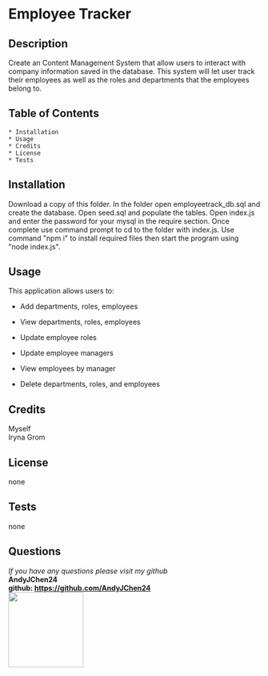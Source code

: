 
  # Employee Tracker

  ## Description 
  Create an Content Management System that allow users to interact with company information saved in the database. This system will let user track their employees as well as the roles and departments that the employees belong to.  

  ## Table of Contents
    * Installation
    * Usage
    * Credits
    * License
    * Tests

  ## Installation
  Download a copy of this folder. In the folder open employeetrack_db.sql and create the database. Open seed.sql and populate the tables. Open index.js and enter the password for your mysql in the require section. Once complete use command prompt to cd to the folder with index.js. Use command "npm i" to install required files then start the program using "node index.js". 


  ## Usage
  This application allows users to:

  * Add departments, roles, employees

  * View departments, roles, employees

  * Update employee roles

  * Update employee managers

  * View employees by manager

  * Delete departments, roles, and employees

  ## Credits
  Myself <br />
  Iryna Grom

  ## License
  none

  ## Tests
  none

  ## Questions
  *If you have any questions please visit my github*  
  **AndyJChen24**  
  **github: https://github.com/AndyJChen24**  
  **<img src = "https://avatars2.githubusercontent.com/u/58383488?v=4" width ="150px" height="150px">**  
